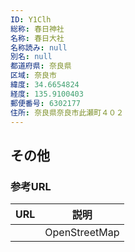 ```yaml
---
ID: Y1Clh
総称: 春日神社
名称: 春日大社
名称読み: null
別名: null
都道府県: 奈良県
区域: 奈良市
緯度: 34.6654824
経度: 135.9100403
郵便番号: 6302177
住所: 奈良県奈良市此瀬町４０２
---
```


## その他

### 参考URL

| URL | 説明          |
| --- | ------------- |
|     | OpenStreetMap |
